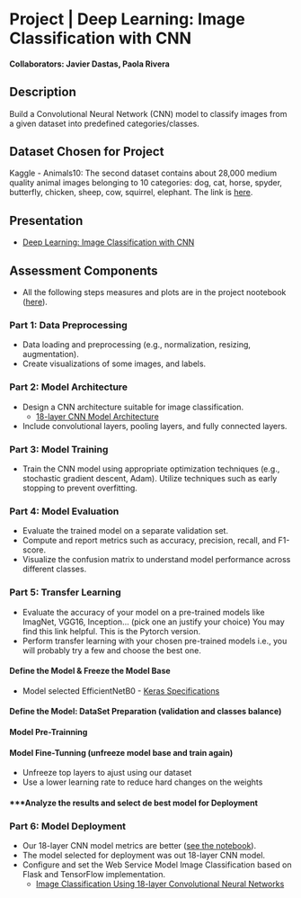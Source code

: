 # Project | Deep Learning: Image Classification with CNN
#### Collaborators: Javier Dastas, Paola Rivera

## Description
Build a Convolutional Neural Network (CNN) model to classify images from a given dataset into predefined categories/classes.

## Dataset Chosen for Project
Kaggle - Animals10: The second dataset contains about 28,000 medium quality animal images belonging to 10 categories: dog, cat, horse, spyder, butterfly, chicken, sheep, cow, squirrel, elephant. The link is [here](https://www.kaggle.com/datasets/alessiocorrado99/animals10/data).

## Presentation
- [Deep Learning: Image Classification with CNN](DL_Image_Classification_CNN.pdf)

## Assessment Components
- All the following steps measures and plots are in the project nootebook ([here](cnn-group-model.ipynb)).

### **Part 1: Data Preprocessing**
- Data loading and preprocessing (e.g., normalization, resizing, augmentation).
- Create visualizations of some images, and labels.

### **Part 2: Model Architecture**
- Design a CNN architecture suitable for image classification.
   - [18-layer CNN Model Architecture](https://github.com/javierdastas/project-deep-learning-image-classification-with-cnn/blob/main/my-cnn-model.png)
- Include convolutional layers, pooling layers, and fully connected layers.

### **Part 3: Model Training**

- Train the CNN model using appropriate optimization techniques (e.g., stochastic gradient descent, Adam). Utilize techniques such as early stopping to prevent overfitting.

### **Part 4: Model Evaluation**
- Evaluate the trained model on a separate validation set.
- Compute and report metrics such as accuracy, precision, recall, and F1-score.
- Visualize the confusion matrix to understand model performance across different classes.

### **Part 5: Transfer Learning**
- Evaluate the accuracy of your model on a pre-trained models like ImagNet, VGG16, Inception... (pick one an justify your choice)
You may find this link helpful.
This is the Pytorch version.
- Perform transfer learning with your chosen pre-trained models i.e., you will probably try a few and choose the best one.

#### **Define the Model & Freeze the Model Base**

- Model selected EfficientNetB0 - [Keras Specifications](https://keras.io/api/applications/)

#### **Define the Model: DataSet Preparation (validation and classes balance)**

#### **Model Pre-Trainning**

#### **Model Fine-Tunning (unfreeze model base and train again)**
- Unfreeze top layers to ajust using our dataset
- Use a lower learning rate to reduce hard changes on the weights

#### ***Analyze the results and select de best model for Deployment

### **Part 6: Model Deployment**
- Our 18-layer CNN model metrics are better ([see the notebook](cnn-group-model.ipynb)).
- The model selected for deployment was out 18-layer CNN model.
- Configure and set the Web Service Model Image Classification based on Flask and TensorFlow implementation.
    - [Image Classification Using 18-layer Convolutional Neural Networks](http://dl-image-cnn.org)
